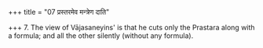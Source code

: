 +++
title = "07 प्रस्तरमेव मन्त्रेण दाति"

+++
7. The view of Vājasaneyins' is that he cuts only the Prastara along with a formula; and all the other silently (without any formula).  

[^1]: This view cannot be found in any available text of the Vājasaneyins.
